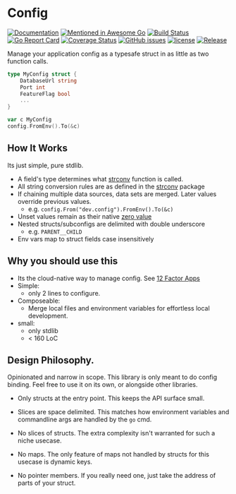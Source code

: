 # Config
[![Documentation](https://godoc.org/github.com/JeremyLoy/config?status.svg)](http://godoc.org/github.com/JeremyLoy/config)
[![Mentioned in Awesome Go](https://awesome.re/mentioned-badge-flat.svg)](https://github.com/avelino/awesome-go)
[![Build Status](https://travis-ci.org/JeremyLoy/config.svg?branch=master)](https://travis-ci.org/JeremyLoy/config)
[![Go Report Card](https://goreportcard.com/badge/github.com/JeremyLoy/config)](https://goreportcard.com/report/github.com/JeremyLoy/config)
[![Coverage Status](https://coveralls.io/repos/github/JeremyLoy/config/badge.svg?branch=master)](https://coveralls.io/github/JeremyLoy/config?branch=master)
[![GitHub issues](https://img.shields.io/github/issues/JeremyLoy/config.svg)](https://github.com/JeremyLoy/config/issues)
[![license](https://img.shields.io/github/license/JeremyLoy/config.svg?maxAge=2592000)](https://github.com/JeremyLoy/config/LICENSE)
[![Release](https://img.shields.io/github/release/JeremyLoy/config.svg?label=Release)](https://github.com/JeremyLoy/config/releases)

Manage your application config as a typesafe struct in as little as two function calls.

```go
type MyConfig struct {
	DatabaseUrl string
	Port int
	FeatureFlag bool
	...
}

var c MyConfig
config.FromEnv().To(&c)
```

## How It Works

Its just simple, pure stdlib. 

* A field's type determines what [strconv](https://golang.org/pkg/strconv/) function is called.
* All string conversion rules are as defined in the [strconv](https://golang.org/pkg/strconv/) package
* If chaining multiple data sources, data sets are merged. 
  Later values override previous values.
    * e.g. `config.From("dev.config").FromEnv().To(&c)`
* Unset values remain as their native [zero value](https://tour.golang.org/basics/12) 
* Nested structs/subconfigs are delimited with double underscore 
    * e.g. `PARENT__CHILD`
* Env vars map to struct fields case insensitively

## Why you should use this

* Its the cloud-native way to manage config. See [12 Factor Apps](https://12factor.net/config)
* Simple:
    * only 2 lines to configure.
* Composeable:
    * Merge local files and environment variables for effortless local development.
* small:
    * only stdlib 
    * < 160 LoC
    
## Design Philosophy.

Opinionated and narrow in scope. This library is only meant to do config binding. 
Feel free to use it on its own, or alongside other libraries.  

* Only structs at the entry point. This keeps the API surface small.  

* Slices are space delimited. This matches how environment variables and commandline args are handled by the `go` cmd.

* No slices of structs. The extra complexity isn't warranted for such a niche usecase.

* No maps. The only feature of maps not handled by structs for this usecase is dynamic keys.

* No pointer members. If you really need one, just take the address of parts of your struct.